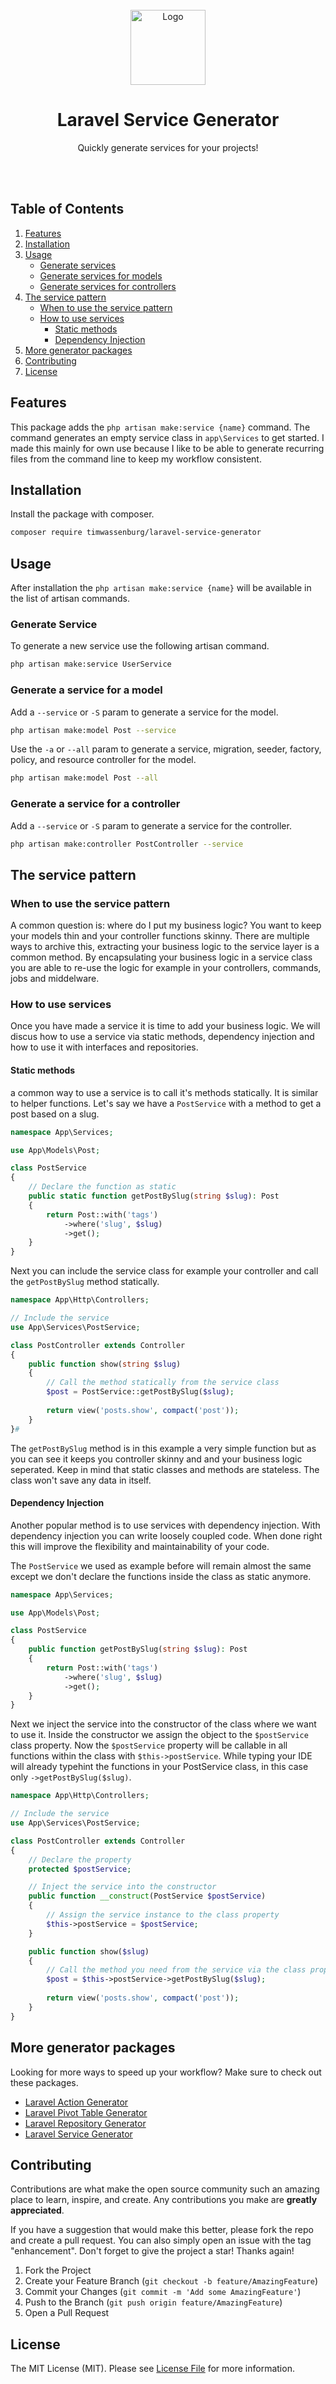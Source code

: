 <br />
<div align="center">
  <a href="https://github.com/timwassenburg/laravel-service-generator">
    <img src="img/wrench.png" alt="Logo" width=120>
  </a>

<h1 align="center">Laravel <strong>Service Generator</strong></h1>

  <p align="center">
    Quickly generate services for your projects!
  </p>
<br><br>
</div>

## Table of Contents
  <ol>
    <li><a href="#features">Features</a></li>
    <li><a href="#installation">Installation</a></li>
    <li>
      <a href="#usage">Usage</a>
      <ul>
        <li><a href="#generate-services">Generate services</a></li>
        <li><a href="#generate-services-for-models">Generate services for models</a></li>
        <li><a href="#generate-services-for-controllers">Generate services for controllers</a></li>
      </ul>
    </li>
    <li>
        <a href="#the-service-pattern">The service pattern</a>
        <ul>
            <li><a href="#when-to-use-the-service-pattern">When to use the service pattern</a></li>
            <li>
                <a href="#how-to-use-services">How to use services</a>
                <ul>
                    <li><a href="#static-methods">Static methods</a></li>
                    <li><a href="#depency-injection">Dependency Injection</a></li>
                </ul>
            </li>
        </ul>
    </li>
    <li><a href="#more-generator-packages">More generator packages</a></li>
    <li><a href="#contributing">Contributing</a></li>
    <li><a href="#license">License</a></li>
  </ol>

## Features
This package adds the ```php artisan make:service {name}``` command. The command 
generates an empty service class in ```app\Services``` to get started. I made this mainly
for own use because I like to be able to generate recurring files from the command line to keep
my workflow consistent.

## Installation
Install the package with composer.
```bash
composer require timwassenburg/laravel-service-generator
```

## Usage
After installation the ```php artisan make:service {name}``` will be available in the list
of artisan commands. 

### Generate Service
To generate a new service use the following artisan command.
```bash
php artisan make:service UserService
```

### Generate a service for a model
Add a ```--service``` or ```-S``` param to generate a service for the model.
```bash
php artisan make:model Post --service
```

Use the ```-a``` or ```--all``` param to generate a service, migration, seeder, factory, policy, 
and resource controller for the model.
```bash
php artisan make:model Post --all
```

### Generate a service for a controller
Add a ```--service``` or ```-S``` param to generate a service for the controller.

```bash
php artisan make:controller PostController --service
```

## The service pattern

### When to use the service pattern
A common question is: where do I put my business logic? You want to keep your models thin and your controller functions 
skinny. There are multiple ways to archive this, extracting your business logic to the
service layer is a common method. By encapsulating your business logic in a service class you
are able to re-use the logic for example in your controllers, commands, jobs and middelware.

### How to use services
Once you have made a service it is time to add your business logic. We will discus how to use a service via static methods,
dependency injection and how to use it with interfaces and repositories.

#### Static methods
a common way to use a service is to call it's methods statically. It is similar to helper functions. Let's say we have
a ```PostService``` with a method to get a post based on a slug.

```php
namespace App\Services;

use App\Models\Post;

class PostService
{
    // Declare the function as static
    public static function getPostBySlug(string $slug): Post
    {
        return Post::with('tags')
            ->where('slug', $slug)
            ->get();
    }
}
```

Next you can include the service class for example your controller and call the ```getPostBySlug``` method statically.
```php
namespace App\Http\Controllers;

// Include the service
use App\Services\PostService;

class PostController extends Controller
{
    public function show(string $slug)
    {
        // Call the method statically from the service class
        $post = PostService::getPostBySlug($slug);
        
        return view('posts.show', compact('post'));
    }
}#
```

The ```getPostBySlug``` method is in this example a very simple function but as you can see it keeps you controller skinny
and and your business logic seperated. Keep in mind that static classes and methods are stateless. The class won't save 
any data in itself.

#### Dependency Injection
Another popular method is to use services with dependency injection. With dependency injection you can write loosely 
coupled code. When done right this will improve the flexibility and maintainability of your code.

The ```PostService``` we used as example before will remain
almost the same except we don't declare the functions inside the class as static anymore.

```php
namespace App\Services;

use App\Models\Post;

class PostService
{
    public function getPostBySlug(string $slug): Post
    {
        return Post::with('tags')
            ->where('slug', $slug)
            ->get();
    }
}
```

Next we inject the service into the constructor of the class where we want to use it. Inside the constructor we
assign the object to the ```$postService``` class property. Now the ```$postService``` property will be callable in 
all functions within the class with ```$this->postService```. While typing your IDE will already typehint the functions
in your PostService class, in this case only ```->getPostBySlug($slug)```. 
```php
namespace App\Http\Controllers;

// Include the service
use App\Services\PostService;

class PostController extends Controller
{
    // Declare the property
    protected $postService;

    // Inject the service into the constructor
    public function __construct(PostService $postService)
    {
        // Assign the service instance to the class property
        $this->postService = $postService;
    }

    public function show($slug)
    {
        // Call the method you need from the service via the class property
        $post = $this->postService->getPostBySlug($slug);
        
        return view('posts.show', compact('post'));
    }
}
```

## More generator packages
Looking for more ways to speed up your workflow? Make sure to check out these packages.

- [Laravel Action Generator](https://github.com/timwassenburg/laravel-action-generator)
- [Laravel Pivot Table Generator](https://github.com/timwassenburg/laravel-pivot-table-generator)
- [Laravel Repository Generator](https://github.com/timwassenburg/laravel-repository-generator)
- [Laravel Service Generator](https://github.com/timwassenburg/laravel-service-generator)

## Contributing
Contributions are what make the open source community such an amazing place to learn, inspire, and create. Any contributions you make are **greatly appreciated**.

If you have a suggestion that would make this better, please fork the repo and create a pull request. You can also simply open an issue with the tag "enhancement".
Don't forget to give the project a star! Thanks again!

1. Fork the Project
2. Create your Feature Branch (`git checkout -b feature/AmazingFeature`)
3. Commit your Changes (`git commit -m 'Add some AmazingFeature'`)
4. Push to the Branch (`git push origin feature/AmazingFeature`)
5. Open a Pull Request

## License

The MIT License (MIT). Please see [License File](LICENSE.md) for more information.

